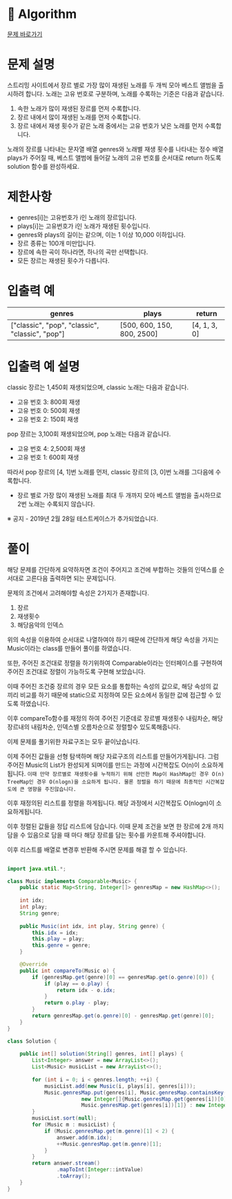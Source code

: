 # :100: Algorithm
[문제 바로가기](https://school.programmers.co.kr/learn/courses/30/lessons/42579)
# 문제 설명

스트리밍 사이트에서 장르 별로 가장 많이 재생된 노래를 두 개씩 모아 베스트 앨범을 출시하려 합니다. 노래는 고유 번호로 구분하며, 노래를 수록하는 기준은 다음과 같습니다.

1. 속한 노래가 많이 재생된 장르를 먼저 수록합니다.
2. 장르 내에서 많이 재생된 노래를 먼저 수록합니다.
3. 장르 내에서 재생 횟수가 같은 노래 중에서는 고유 번호가 낮은 노래를 먼저 수록합니다.

노래의 장르를 나타내는 문자열 배열 genres와 노래별 재생 횟수를 나타내는 정수 배열 plays가 주어질 때, 베스트 앨범에 들어갈 노래의 고유 번호를 순서대로 return 하도록 solution 함수를 완성하세요.

# 제한사항

- genres[i]는 고유번호가 i인 노래의 장르입니다.
- plays[i]는 고유번호가 i인 노래가 재생된 횟수입니다.
- genres와 plays의 길이는 같으며, 이는 1 이상 10,000 이하입니다.
- 장르 종류는 100개 미만입니다.
- 장르에 속한 곡이 하나라면, 하나의 곡만 선택합니다.
- 모든 장르는 재생된 횟수가 다릅니다.

# 입출력 예

|genres|plays|return|
|---|---|---|
|["classic", "pop", "classic", "classic", "pop"]|[500, 600, 150, 800, 2500]|[4, 1, 3, 0]|

# 입출력 예 설명

classic 장르는 1,450회 재생되었으며, classic 노래는 다음과 같습니다.

- 고유 번호 3: 800회 재생
- 고유 번호 0: 500회 재생
- 고유 번호 2: 150회 재생

pop 장르는 3,100회 재생되었으며, pop 노래는 다음과 같습니다.

- 고유 번호 4: 2,500회 재생
- 고유 번호 1: 600회 재생

따라서 pop 장르의 [4, 1]번 노래를 먼저, classic 장르의 [3, 0]번 노래를 그다음에 수록합니다.

- 장르 별로 가장 많이 재생된 노래를 최대 두 개까지 모아 베스트 앨범을 출시하므로 2번 노래는 수록되지 않습니다.

※ 공지 - 2019년 2월 28일 테스트케이스가 추가되었습니다.

# 풀이

해당 문제를 간단하게 요약하자면 조건이 주어지고 조건에 부합하는 것들의 인덱스를 순서대로 고른다음 출력하면 되는 문제입니다.

문제의 조건에서 고려해야할 속성은 2가지가 존재합니다.
1. 장르
2. 재생횟수
3. 해당음악의 인덱스

위의 속성을 이용하여 순서대로 나열하여야 하기 때문에 간단하게 해당 속성을 가지는 Music이라는 class를 만들어 풀이를 하였습니다.

또한, 주어진 조건대로 정렬을 하기위하여 Comparable이라는 인터페이스를 구현하여 주어진 조건대로 정렬이 가능하도록 구현해 보았습니다.

이때 주어진 조건중 장르의 경우 모든 요소를 통합하는 속성의 값으로, 해당 속성의 값 끼리 비교를 하기 때문에 static으로 지정하여 모든 요소에서 동일한 값에 접근할 수 있도록 하였습니다.

이후 compareTo함수를 재정의 하여 주어진 기준데로 장르별 재생횟수 내림차순, 해당 장르내의 내림차순, 인덱스별 오름차순으로 정렬할수 있도록해줍니다.

이제 문제를 풀기위한 자료구조는 모두 끝이났습니다.

이제 주어진 값들을 선형 탐색하며 해당 자료구조의 리스트를 만들어가게됩니다.
그럼 주어진 Music의 List가 완성되게 되며이를 만드는 과정에 시간복잡도 O(n)이 소요하게 됩니다.
`이때 만약 장르별로 재생횟수를 누적하기 위해 선언한 Map이 HashMap인 경우 O(n) TreeMap인 경우 O(nlogn)을 소요하게 됩니다. 물론 정렬을 하기 때문에 최종적인 시간복잡도에 큰 영향을 주진않습니다.`

이후 재정의된 리스트를 정렬을 하게됩니다.
해당 과정에서 시간복잡도 O(nlogn)이 소요하게됩니다.

이후 정렬된 값들을 정답 리스트에 담습니다.
이때 문제 조건을 보면 한 장르에 2개 까지 담을 수 있음으로 담을 때 마다 해당 장르를 담는 횟수를 카운트해 주셔야합니다.

이후 리스트를 배열로 변경후 반환해 주시면 문제를 해결 할 수 있습니다.


```java

import java.util.*;

class Music implements Comparable<Music> {
    public static Map<String, Integer[]> genresMap = new HashMap<>();
    
    int idx;
    int play;
    String genre;
    
    public Music(int idx, int play, String genre) {
        this.idx = idx;
        this.play = play;
        this.genre = genre;
    }

	@Override
    public int compareTo(Music o) {
        if (genresMap.get(genre)[0] == genresMap.get(o.genre)[0]) {
            if (play == o.play) {
                return idx - o.idx;
            }
            return o.play - play;
        }
        return genresMap.get(o.genre)[0] - genresMap.get(genre)[0];
    }
}

class Solution {
    
    public int[] solution(String[] genres, int[] plays) {
        List<Integer> answer = new ArrayList<>();
        List<Music> musicList = new ArrayList<>();
        
        for (int i = 0; i < genres.length; ++i) {
            musicList.add(new Music(i, plays[i], genres[i]));
            Music.genresMap.put(genres[i], Music.genresMap.containsKey(genres[i]) ? 
                        new Integer[]{Music.genresMap.get(genres[i])[0] + plays[i], 
                        Music.genresMap.get(genres[i])[1]} : new Integer[]{plays[i], 0});
        }
        musicList.sort(null);
        for (Music m : musicList) {
            if (Music.genresMap.get(m.genre)[1] < 2) {
                answer.add(m.idx);
                ++Music.genresMap.get(m.genre)[1];
            }
        }
        return answer.stream()
                .mapToInt(Integer::intValue)
                .toArray();
    }
}

```
